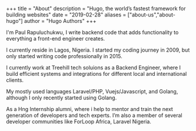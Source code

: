 +++
title = "About"
description = "Hugo, the world’s fastest framework for building websites"
date = "2019-02-28"
aliases = ["about-us","about-hugo"]
author = "Hugo Authors"
+++

I'm Paul Rapuluchukwu, I write backend code that adds functionality to everything a front-end engineer creates.

I currently reside in Lagos, Nigeria. I started my coding journey in 2009, but only started writing code professionally in 2015.

I currently work at Treehill tech soluions as a Backend Engineer, where I build efficient systems and integrations for different local and international clients.

My mostly used languages Laravel/PHP, Vuejs/Javascript, and Golang, although I only recently started using Golang.

As a Hng Internship alumni, where i help to mentor and train the next generation of developers and tech experts. I’m also a member of several developer communities like ForLoop Africa, Laravel Nigeria.



